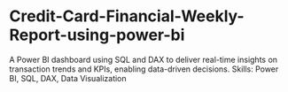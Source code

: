 # Credit-Card-Financial-Weekly-Report-using-power-bi
A Power BI dashboard using SQL and DAX to deliver real-time insights on transaction trends and KPIs, enabling data-driven decisions. Skills: Power BI, SQL, DAX, Data Visualization
